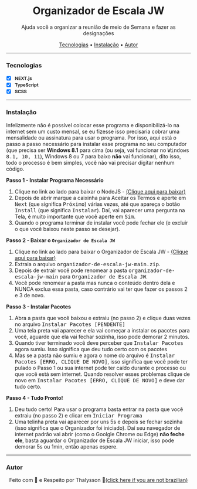 <h1 align="center"><b>Organizador de Escala JW</b></h1>

<p align="center">Ajuda você a organizar a reunião de meio de Semana e fazer as designações</p>

<p align="center">
    <a href="#tecnologias">Tecnologias</a> •
    <a href="#instalação">Instalação</a> •
    <a href="#autor">Autor</a>
</p>

---

### <b>Tecnologias</b>

- [x] <b style="font-size: 12px">NEXT.js</b>
- [x] <b style="font-size: 12px">TypeScript</b>
- [x] <b style="font-size: 12px">SCSS</b>

---
### <b>Instalação</b>

<p>Infelizmente não é possível colocar esse programa e disponibilizá-lo na internet sem um custo mensal, se eu fizesse isso precisaria cobrar uma mensalidade ou assinatura para usar o programa. Por isso, aqui está o passo a passo necessário para instalar esse programa no seu computador (que precisa ser <b>Windows 8.1</b> para cima (ou seja, vai funcionar no <kbd>Windows 8.1, 10, 11</kbd>), Windows 8 ou 7 para baixo <b>não</b> vai funcionar), dito isso, todo o processo é bem simples, você não vai precisar digitar nenhum código.</p>

<b>Passo 1 - Instalar Programa Necessário</b>
  <ol>
    <li>Clique no link ao lado para baixar o NodeJS - <a href="https://nodejs.org/dist/v18.12.1/node-v18.12.1-x64.msi">(Clique aqui para baixar)</a></li>
    <li>Depois de abrir marque a caixinha para Aceitar os Termos e aperte em <kbd>Next</kbd> (que significa <kbd>Próximo</kbd>) várias vezes, até que apareça o botão <kbd>Install</kbd> (que significa <kbd>Instalar</kbd>). Daí, vai aparecer uma pergunta na Tela, é muito importante que você aperte em <kbd>Sim</kbd>.</a></li>
    <li>Quando o programa terminar de instalar você pode fechar ele (e excluir o que você baixou neste passo se desejar).</a></li>
  </ol>

<b>Passo 2 - Baixar o `Organizador de Escala JW`</b>
  <ol>
    <li>Clique no link ao lado para baixar o Organizador de Escala JW - <a href="https://github.com/ThalyssonLeite/organizador-de-escala-jw/archive/refs/heads/main.zip">(Clique aqui para baixar)</a></li>
    <li>Extraia o arquivo <kbd>organizador-de-escala-jw-main.zip</kbd>.</li>
    <li>Depois de extrair você pode renomear a pasta <kbd>organizador-de-escala-jw-main</kbd> para <kbd>Organizador de Escala JW</kbd>.</li>
    <li>Você pode renomear a pasta mas nunca o conteúdo dentro dela e NUNCA exclua essa pasta, caso contrário vai ter que fazer os passos 2 e 3 de novo.</li>
  </ol>

<b>Passo 3 - Instalar Pacotes</b>
  <ol>
    <li>Abra a pasta que você baixou e extraiu (no passo 2) e clique duas vezes no arquivo <kbd>Instalar Pacotes [PENDENTE]</kbd></li>
    <li>Uma tela preta vai aparecer e ela vai começar a instalar os pacotes para você, aguarde que ela vai fechar sozinha, isso pode demorar 2 minutos.</li>               <li>Quando tiver terminado você deve perceber que <kbd>Instalar Pacotes</kbd> agora sumiu. Isso significa que deu tudo certo com os pacotes</li>
    <li>Mas se a pasta não sumiu e agora o nome do arquivo é <kbd>Instalar Pacotes [ERRO, CLIQUE DE NOVO]</kbd>, isso significa que você pode ter pulado o Passo 1 ou sua internet pode ter caído durante o processo ou que você está sem internet. Quando resolver esses problemas clique de novo em <kbd>Instalar Pacotes [ERRO, CLIQUE DE NOVO]</kbd> e deve dar tudo certo.</li>
  </ol>

<b>Passo 4 - Tudo Pronto!</b>
  <ol>
    <li>Deu tudo certo! Para usar o programa basta entrar na pasta que você extraiu (no passo 2) e clicar em <kbd>Iniciar Programa</kbd></li>
    <li>Uma telinha preta vai aparecer por uns 5s e depois se fechar sozinha (isso significa que o Organizador foi iniciado). Daí seu navegador de internet padrão vai abrir (como o Goolgle Chrome ou Edge) <b>não feche ele</b>, basta aguardar o Organizador de Escala JW iniciar, isso pode demorar 5s ou 1min, então apenas espere.</li>
  </ol>

---
### <b>Autor</b>

<p align="center"> Feito com 🧡 e Respeito por Thalysson 🥛<a href="https://www.google.com/search?q=milk+in+portuguese&oq=milk+in+portuguese&aqs=chrome..69i57.4303j0j1&sourceid=chrome&ie=UTF-8">(click here if you are not brazilian)</a></p>
